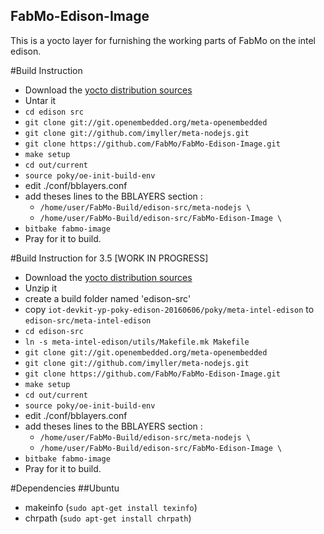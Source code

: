 FabMo-Edison-Image
----------------------

This is a yocto layer for furnishing the working parts of FabMo on the intel edison.


#Build Instruction
- Download the [yocto distribution sources](http://downloadmirror.intel.com/25028/eng/edison-src-ww25.5-15.tgz)
- Untar it
- `cd edison src`
- `git clone git://git.openembedded.org/meta-openembedded`
- `git clone git://github.com/imyller/meta-nodejs.git`
- `git clone https://github.com/FabMo/FabMo-Edison-Image.git`
- `make setup`
- `cd out/current`
- `source poky/oe-init-build-env`
- edit ./conf/bblayers.conf
- add theses lines to the BBLAYERS section :
  - `/home/user/FabMo-Build/edison-src/meta-nodejs \`
  - `/home/user/FabMo-Build/edison-src/FabMo-Edison-Image \`
- `bitbake fabmo-image`
- Pray for it to build.

#Build Instruction for 3.5 [WORK IN PROGRESS]
- Download the [yocto distribution sources](https://iotdk.intel.com/src/3.5/edison/iot-devkit-yp-poky-edison-20160606.zip)
- Unzip it
- create a build folder named 'edison-src'
- copy `iot-devkit-yp-poky-edison-20160606/poky/meta-intel-edison` to `edison-src/meta-intel-edison`
- `cd edison-src`
- `ln -s meta-intel-edison/utils/Makefile.mk Makefile`
- `git clone git://git.openembedded.org/meta-openembedded`
- `git clone git://github.com/imyller/meta-nodejs.git`
- `git clone https://github.com/FabMo/FabMo-Edison-Image.git`
- `make setup`
- `cd out/current`
- `source poky/oe-init-build-env`
- edit ./conf/bblayers.conf
- add theses lines to the BBLAYERS section :
  - `/home/user/FabMo-Build/edison-src/meta-nodejs \`
  - `/home/user/FabMo-Build/edison-src/FabMo-Edison-Image \`
- `bitbake fabmo-image`
- Pray for it to build.


#Dependencies
##Ubuntu
- makeinfo (`sudo apt-get install texinfo`)
- chrpath (`sudo apt-get install chrpath`)
